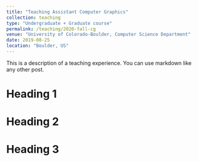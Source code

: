 ```yaml
---
title: "Teaching Assistant Computer Graphics"
collection: teaching
type: "Undergraduate + Graduate course"
permalink: /teaching/2020-fall-cg
venue: "University of Colorado-Boulder, Computer Science Department"
date: 2019-08-25
location: "Boulder, US"
---
```


This is a description of a teaching experience. You can use markdown like any other post.

Heading 1
======

Heading 2
======

Heading 3
======